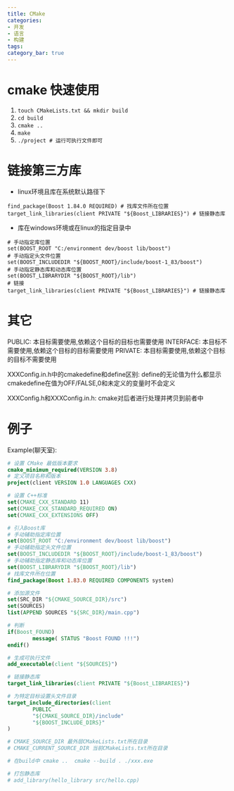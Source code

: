 ```yaml
---
title: CMake
categories:
- 开发
- 语言
- 构建 
tags:
category_bar: true
---
```


# cmake 快速使用
1. `touch CMakeLists.txt && mkdir build`
2. `cd build`
3. `cmake ..`
4. `make`
5. `./project # 运行可执行文件即可` 

# 链接第三方库
* linux环境且库在系统默认路径下

```
find_package(Boost 1.84.0 REQUIRED) # 找库文件所在位置
target_link_libraries(client PRIVATE "${Boost_LIBRARIES}") # 链接静态库
```
* 库在windows环境或在linux的指定目录中

```
# 手动指定库位置
set(BOOST_ROOT "C:/environment dev/boost lib/boost")
# 手动指定头文件位置
set(BOOST_INCLUDEDIR "${BOOST_ROOT}/include/boost-1_83/boost")
# 手动指定静态库和动态库位置
set(BOOST_LIBRARYDIR "${BOOST_ROOT}/lib")
# 链接
target_link_libraries(client PRIVATE "${Boost_LIBRARIES}") # 链接静态库
```
# 其它
PUBLIC: 本目标需要使用,依赖这个目标的目标也需要使用
INTERFACE: 本目标不需要使用,依赖这个目标的目标需要使用
PRIVATE: 本目标需要使用,依赖这个目标的目标不需要使用

XXXConfig.in.h中的cmakedefine和define区别:
define的无论值为什么都显示
cmakedefine在值为OFF/FALSE,0和未定义的变量时不会定义

XXXConfig.h和XXXConfig.in.h:
cmake对后者进行处理并拷贝到前者中

# 例子
Example(聊天室):
``` CMake
# 设置 CMake 最低版本要求
cmake_minimum_required(VERSION 3.8)
# 定义项目名称和版本
project(client VERSION 1.0 LANGUAGES CXX)

# 设置 C++标准
set(CMAKE_CXX_STANDARD 11)
set(CMAKE_CXX_STANDARD_REQUIRED ON)
set(CMAKE_CXX_EXTENSIONS OFF)

# 引入Boost库
# 手动辅助指定库位置
set(BOOST_ROOT "C:/environment dev/boost lib/boost")
# 手动辅助指定头文件位置
set(BOOST_INCLUDEDIR "${BOOST_ROOT}/include/boost-1_83/boost")
# 手动辅助指定静态库和动态库位置
set(BOOST_LIBRARYDIR "${BOOST_ROOT}/lib")
# 找库文件所在位置
find_package(Boost 1.83.0 REQUIRED COMPONENTS system)

# 添加源文件
set(SRC_DIR "${CMAKE_SOURCE_DIR}/src")
set(SOURCES)
list(APPEND SOURCES "${SRC_DIR}/main.cpp")

# 判断
if(Boost_FOUND)
        message( STATUS "Boost FOUND !!!")
endif()

# 生成可执行文件
add_executable(client "${SOURCES}")

# 链接静态库
target_link_libraries(client PRIVATE "${Boost_LIBRARIES}")

# 为特定目标设置头文件目录
target_include_directories(client
        PUBLIC 
        "${CMAKE_SOURCE_DIR}/include"
        "${BOOST_INCLUDE_DIRS}"
)

# CMAKE_SOURCE_DIR 最外层CMakeLists.txt所在目录
# CMAKE_CURRENT_SOURCE_DIR 当前CMakeLists.txt所在目录

# 在build中 cmake ..  cmake --build . ./xxx.exe

# 打包静态库
# add_library(hello_library src/hello.cpp)
```
